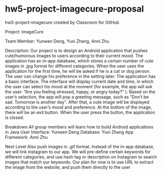 # hw5-project-imagecure-proposal
hw5-project-imagecure created by Classroom for GitHub

Project: ImageCure

Team Member: Yunwen Deng, Yuxi Zhang, Anni Zhu

Description:
Our project is to design an Android application that pushes cute/humorous images to users according to their current mood. The application has an in-app database, which stores a certain number of cute images in .jpg format for different categories. When the user uses the application for the first time, he will be asked if he is a cat or dog person. The user can change his preference in the setting later. 
The application has a basic interface. The interface will display current date and time,  in which the user can select his mood at the moment (for example, the app will ask the user: “Are you feeling stressed, happy, or angry today?” ). Based on the user’s selection, the app will pop a greeting message, such as “Don’t be sad. Tomorrow is another day”. After that, a cute image will be displayed according to the user’s mood and preference. At the bottom of the image, there will be an exit button. When the user press the button, the application is closed. 

Breakdown
All group members will learn how to build Android applications in Java
User Interface: Yunwen Deng
Database: Yuxi Zhang 
App Framework: Anni Zhu

Next Level
Also push images in .gif format. 
Instead of the in-app database, we will link instagram to our app. We will pre-define certain keywords for different categories, and use hash tag or description on Instagram to search images that match our keywords. Our plan for now is to use URL to extract the image from the website, and push them directly to the user

